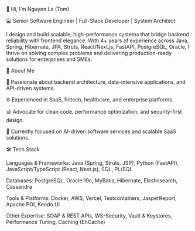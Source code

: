 👋 Hi, I’m Nguyen Le (Tom)

💻 Senior Software Engineer | Full-Stack Developer | System Architect

I design and build scalable, high-performance systems that bridge backend reliability with frontend elegance. With 4+ years of experience across Java, Spring, Hibernate, JPA, Struts, React/Next.js, FastAPI, PostgreSQL, Oracle, I thrive on solving complex problems and delivering production-ready solutions for enterprises and SMEs.

🚀 About Me

🔧 Passionate about backend architecture, data-intensive applications, and API-driven systems.

🌐 Experienced in SaaS, fintech, healthcare, and enterprise platforms.

📊 Advocate for clean code, performance optimization, and security-first design.

🎯 Currently focused on AI-driven software services and scalable SaaS solutions.

🛠️ Tech Stack

Languages & Frameworks:
Java (Spring, Struts, JSP), Python (FastAPI), JavaScript/TypeScript (React, Next.js), SQL, PL/SQL

Databases:
PostgreSQL, Oracle 19c, MyBatis, Hibernate, Elasticsearch, Cassandra

Tools & Platforms:
Docker, AWS, Vercel, Testcontainers, JasperReport, Apache POI, Kendo UI

Other Expertise:
SOAP & REST APIs, WS-Security, Vault & Keystores, Performance Tuning, Caching (EhCache)

